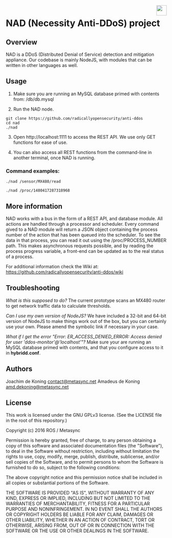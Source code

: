 <img align="right" height="32" src="https://radicallyopensecurity.com/images/ros-logo.gif">

# NAD (Necessity Anti-DDoS) project

## Overview

NAD is a DDoS (Distributed Denial of Service) detection and mitigation appliance. Our codebase is mainly NodeJS, with modules that can be written in other languages as well. 

## Usage

1. Make sure you are running an MySQL database primed with contents from: /db/db.mysql

2. Run the NAD node.
```
git clone https://github.com/radicallyopensecurity/anti-ddos
cd nad
./nad
```
3. Open http://localhost:1111 to access the REST API. We use only GET functions for ease of use.

4. You can also access all REST functions from the command-line in another terminal, once NAD is running.

### Command examples:
```
./nad /sensor/MX480/read
```

```
./nad /proc/1480417287318968
```

## More information

NAD works with a bus in the form of a REST API, and database module. All actions are handled through a processor and scheduler. 
Every command gived to a NAD module will return a JSON object containing the process number of the action that has been queued into the scheduler. To see the data in that process, you can read it out using the /proc/PROCESS_NUMBER path.
This makes asynchronous requests possible, and by reading the process progress variable, a front-end can be updated as to the real status of a process.

For additional information check the Wiki at: https://github.com/radicallyopensecurity/anti-ddos/wiki

## Troubleshooting

 <i>What is this supposed to do?</i>
 The current prototype scans an MX480 router to get network traffic data to calculate thresholds.
 
 <i>Can I use my own version of NodeJS?</i>
 We have included a 32-bit and 64-bit version of NodeJS to make things work out of the box, but you can certainly use your own. Please amend the symbolic link if necessary in your case.

 <i>What if I get the error "Error: ER_ACCESS_DENIED_ERROR: Access denied for user 'ddos-monitor'@'localhost'"?</i>
 Make sure your are running an MySQL database primed with contents, and that you configure access to it in <b>hybridd.conf</b>.
 
## Authors

Joachim de Koning <contact@metasync.net>
Amadeus de Koning <amd.dekoning@metasync.net>

## License

This work is licensed under the GNU GPLv3 license. (See the LICENSE file in the root of this repository.)

Copyright (c) 2016 ROS / Metasync

Permission is hereby granted, free of charge, to any person obtaining a copy of this software and associated documentation files (the "Software"), to deal in the Software without restriction, including without limitation the rights to use, copy, modify, merge, publish, distribute, sublicense, and/or sell copies of the Software, and to permit persons to whom the Software is furnished to do so, subject to the following conditions:  

The above copyright notice and this permission notice shall be included in all copies or substantial portions of the Software.

THE SOFTWARE IS PROVIDED "AS IS", WITHOUT WARRANTY OF ANY KIND, EXPRESS OR IMPLIED, INCLUDING BUT NOT LIMITED TO THE WARRANTIES OF MERCHANTABILITY, FITNESS FOR A PARTICULAR PURPOSE AND NONINFRINGEMENT. IN NO EVENT SHALL THE AUTHORS OR COPYRIGHT HOLDERS BE LIABLE FOR ANY CLAIM, DAMAGES OR OTHER LIABILITY, WHETHER IN AN ACTION OF CONTRACT, TORT OR OTHERWISE, ARISING FROM, OUT OF OR IN CONNECTION WITH THE SOFTWARE OR THE USE OR OTHER DEALINGS IN THE SOFTWARE.

